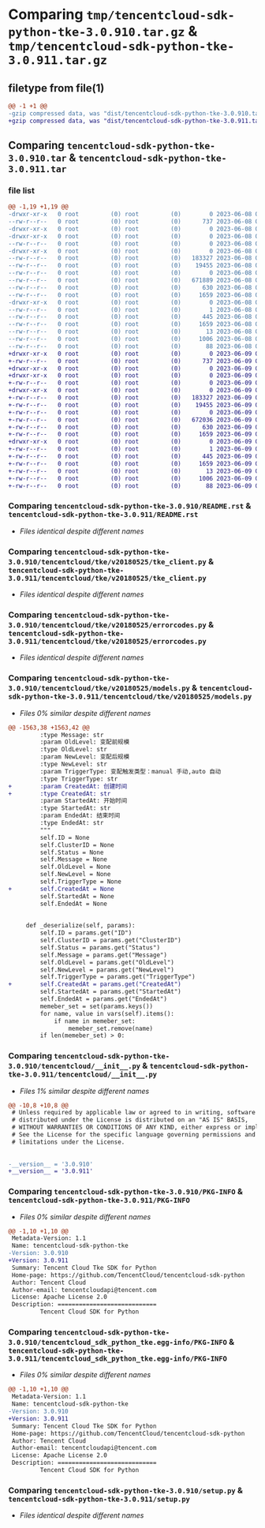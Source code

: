 # Comparing `tmp/tencentcloud-sdk-python-tke-3.0.910.tar.gz` & `tmp/tencentcloud-sdk-python-tke-3.0.911.tar.gz`

## filetype from file(1)

```diff
@@ -1 +1 @@
-gzip compressed data, was "dist/tencentcloud-sdk-python-tke-3.0.910.tar", last modified: Thu Jun  8 09:23:13 2023, max compression
+gzip compressed data, was "dist/tencentcloud-sdk-python-tke-3.0.911.tar", last modified: Fri Jun  9 02:29:49 2023, max compression
```

## Comparing `tencentcloud-sdk-python-tke-3.0.910.tar` & `tencentcloud-sdk-python-tke-3.0.911.tar`

### file list

```diff
@@ -1,19 +1,19 @@
-drwxr-xr-x   0 root         (0) root         (0)        0 2023-06-08 09:23:13.000000 tencentcloud-sdk-python-tke-3.0.910/
--rw-r--r--   0 root         (0) root         (0)      737 2023-06-08 09:23:13.000000 tencentcloud-sdk-python-tke-3.0.910/README.rst
-drwxr-xr-x   0 root         (0) root         (0)        0 2023-06-08 09:23:13.000000 tencentcloud-sdk-python-tke-3.0.910/tencentcloud/
-drwxr-xr-x   0 root         (0) root         (0)        0 2023-06-08 09:23:13.000000 tencentcloud-sdk-python-tke-3.0.910/tencentcloud/tke/
--rw-r--r--   0 root         (0) root         (0)        0 2023-06-08 09:23:13.000000 tencentcloud-sdk-python-tke-3.0.910/tencentcloud/tke/__init__.py
-drwxr-xr-x   0 root         (0) root         (0)        0 2023-06-08 09:23:13.000000 tencentcloud-sdk-python-tke-3.0.910/tencentcloud/tke/v20180525/
--rw-r--r--   0 root         (0) root         (0)   183327 2023-06-08 09:23:13.000000 tencentcloud-sdk-python-tke-3.0.910/tencentcloud/tke/v20180525/tke_client.py
--rw-r--r--   0 root         (0) root         (0)    19455 2023-06-08 09:23:13.000000 tencentcloud-sdk-python-tke-3.0.910/tencentcloud/tke/v20180525/errorcodes.py
--rw-r--r--   0 root         (0) root         (0)        0 2023-06-08 09:23:13.000000 tencentcloud-sdk-python-tke-3.0.910/tencentcloud/tke/v20180525/__init__.py
--rw-r--r--   0 root         (0) root         (0)   671889 2023-06-08 09:23:13.000000 tencentcloud-sdk-python-tke-3.0.910/tencentcloud/tke/v20180525/models.py
--rw-r--r--   0 root         (0) root         (0)      630 2023-06-08 09:23:13.000000 tencentcloud-sdk-python-tke-3.0.910/tencentcloud/__init__.py
--rw-r--r--   0 root         (0) root         (0)     1659 2023-06-08 09:23:13.000000 tencentcloud-sdk-python-tke-3.0.910/PKG-INFO
-drwxr-xr-x   0 root         (0) root         (0)        0 2023-06-08 09:23:13.000000 tencentcloud-sdk-python-tke-3.0.910/tencentcloud_sdk_python_tke.egg-info/
--rw-r--r--   0 root         (0) root         (0)        1 2023-06-08 09:23:13.000000 tencentcloud-sdk-python-tke-3.0.910/tencentcloud_sdk_python_tke.egg-info/dependency_links.txt
--rw-r--r--   0 root         (0) root         (0)      445 2023-06-08 09:23:13.000000 tencentcloud-sdk-python-tke-3.0.910/tencentcloud_sdk_python_tke.egg-info/SOURCES.txt
--rw-r--r--   0 root         (0) root         (0)     1659 2023-06-08 09:23:13.000000 tencentcloud-sdk-python-tke-3.0.910/tencentcloud_sdk_python_tke.egg-info/PKG-INFO
--rw-r--r--   0 root         (0) root         (0)       13 2023-06-08 09:23:13.000000 tencentcloud-sdk-python-tke-3.0.910/tencentcloud_sdk_python_tke.egg-info/top_level.txt
--rw-r--r--   0 root         (0) root         (0)     1006 2023-06-08 09:23:13.000000 tencentcloud-sdk-python-tke-3.0.910/setup.py
--rw-r--r--   0 root         (0) root         (0)       88 2023-06-08 09:23:13.000000 tencentcloud-sdk-python-tke-3.0.910/setup.cfg
+drwxr-xr-x   0 root         (0) root         (0)        0 2023-06-09 02:29:49.000000 tencentcloud-sdk-python-tke-3.0.911/
+-rw-r--r--   0 root         (0) root         (0)      737 2023-06-09 02:29:49.000000 tencentcloud-sdk-python-tke-3.0.911/README.rst
+drwxr-xr-x   0 root         (0) root         (0)        0 2023-06-09 02:29:49.000000 tencentcloud-sdk-python-tke-3.0.911/tencentcloud/
+drwxr-xr-x   0 root         (0) root         (0)        0 2023-06-09 02:29:49.000000 tencentcloud-sdk-python-tke-3.0.911/tencentcloud/tke/
+-rw-r--r--   0 root         (0) root         (0)        0 2023-06-09 02:29:49.000000 tencentcloud-sdk-python-tke-3.0.911/tencentcloud/tke/__init__.py
+drwxr-xr-x   0 root         (0) root         (0)        0 2023-06-09 02:29:49.000000 tencentcloud-sdk-python-tke-3.0.911/tencentcloud/tke/v20180525/
+-rw-r--r--   0 root         (0) root         (0)   183327 2023-06-09 02:29:49.000000 tencentcloud-sdk-python-tke-3.0.911/tencentcloud/tke/v20180525/tke_client.py
+-rw-r--r--   0 root         (0) root         (0)    19455 2023-06-09 02:29:49.000000 tencentcloud-sdk-python-tke-3.0.911/tencentcloud/tke/v20180525/errorcodes.py
+-rw-r--r--   0 root         (0) root         (0)        0 2023-06-09 02:29:49.000000 tencentcloud-sdk-python-tke-3.0.911/tencentcloud/tke/v20180525/__init__.py
+-rw-r--r--   0 root         (0) root         (0)   672036 2023-06-09 02:29:49.000000 tencentcloud-sdk-python-tke-3.0.911/tencentcloud/tke/v20180525/models.py
+-rw-r--r--   0 root         (0) root         (0)      630 2023-06-09 02:29:49.000000 tencentcloud-sdk-python-tke-3.0.911/tencentcloud/__init__.py
+-rw-r--r--   0 root         (0) root         (0)     1659 2023-06-09 02:29:49.000000 tencentcloud-sdk-python-tke-3.0.911/PKG-INFO
+drwxr-xr-x   0 root         (0) root         (0)        0 2023-06-09 02:29:49.000000 tencentcloud-sdk-python-tke-3.0.911/tencentcloud_sdk_python_tke.egg-info/
+-rw-r--r--   0 root         (0) root         (0)        1 2023-06-09 02:29:49.000000 tencentcloud-sdk-python-tke-3.0.911/tencentcloud_sdk_python_tke.egg-info/dependency_links.txt
+-rw-r--r--   0 root         (0) root         (0)      445 2023-06-09 02:29:49.000000 tencentcloud-sdk-python-tke-3.0.911/tencentcloud_sdk_python_tke.egg-info/SOURCES.txt
+-rw-r--r--   0 root         (0) root         (0)     1659 2023-06-09 02:29:49.000000 tencentcloud-sdk-python-tke-3.0.911/tencentcloud_sdk_python_tke.egg-info/PKG-INFO
+-rw-r--r--   0 root         (0) root         (0)       13 2023-06-09 02:29:49.000000 tencentcloud-sdk-python-tke-3.0.911/tencentcloud_sdk_python_tke.egg-info/top_level.txt
+-rw-r--r--   0 root         (0) root         (0)     1006 2023-06-09 02:29:49.000000 tencentcloud-sdk-python-tke-3.0.911/setup.py
+-rw-r--r--   0 root         (0) root         (0)       88 2023-06-09 02:29:49.000000 tencentcloud-sdk-python-tke-3.0.911/setup.cfg
```

### Comparing `tencentcloud-sdk-python-tke-3.0.910/README.rst` & `tencentcloud-sdk-python-tke-3.0.911/README.rst`

 * *Files identical despite different names*

### Comparing `tencentcloud-sdk-python-tke-3.0.910/tencentcloud/tke/v20180525/tke_client.py` & `tencentcloud-sdk-python-tke-3.0.911/tencentcloud/tke/v20180525/tke_client.py`

 * *Files identical despite different names*

### Comparing `tencentcloud-sdk-python-tke-3.0.910/tencentcloud/tke/v20180525/errorcodes.py` & `tencentcloud-sdk-python-tke-3.0.911/tencentcloud/tke/v20180525/errorcodes.py`

 * *Files identical despite different names*

### Comparing `tencentcloud-sdk-python-tke-3.0.910/tencentcloud/tke/v20180525/models.py` & `tencentcloud-sdk-python-tke-3.0.911/tencentcloud/tke/v20180525/models.py`

 * *Files 0% similar despite different names*

```diff
@@ -1563,38 +1563,42 @@
         :type Message: str
         :param OldLevel: 变配前规模
         :type OldLevel: str
         :param NewLevel: 变配后规模
         :type NewLevel: str
         :param TriggerType: 变配触发类型：manual 手动,auto 自动
         :type TriggerType: str
+        :param CreatedAt: 创建时间
+        :type CreatedAt: str
         :param StartedAt: 开始时间
         :type StartedAt: str
         :param EndedAt: 结束时间
         :type EndedAt: str
         """
         self.ID = None
         self.ClusterID = None
         self.Status = None
         self.Message = None
         self.OldLevel = None
         self.NewLevel = None
         self.TriggerType = None
+        self.CreatedAt = None
         self.StartedAt = None
         self.EndedAt = None
 
 
     def _deserialize(self, params):
         self.ID = params.get("ID")
         self.ClusterID = params.get("ClusterID")
         self.Status = params.get("Status")
         self.Message = params.get("Message")
         self.OldLevel = params.get("OldLevel")
         self.NewLevel = params.get("NewLevel")
         self.TriggerType = params.get("TriggerType")
+        self.CreatedAt = params.get("CreatedAt")
         self.StartedAt = params.get("StartedAt")
         self.EndedAt = params.get("EndedAt")
         memeber_set = set(params.keys())
         for name, value in vars(self).items():
             if name in memeber_set:
                 memeber_set.remove(name)
         if len(memeber_set) > 0:
```

### Comparing `tencentcloud-sdk-python-tke-3.0.910/tencentcloud/__init__.py` & `tencentcloud-sdk-python-tke-3.0.911/tencentcloud/__init__.py`

 * *Files 1% similar despite different names*

```diff
@@ -10,8 +10,8 @@
 # Unless required by applicable law or agreed to in writing, software
 # distributed under the License is distributed on an "AS IS" BASIS,
 # WITHOUT WARRANTIES OR CONDITIONS OF ANY KIND, either express or implied.
 # See the License for the specific language governing permissions and
 # limitations under the License.
 
 
-__version__ = '3.0.910'
+__version__ = '3.0.911'
```

### Comparing `tencentcloud-sdk-python-tke-3.0.910/PKG-INFO` & `tencentcloud-sdk-python-tke-3.0.911/PKG-INFO`

 * *Files 0% similar despite different names*

```diff
@@ -1,10 +1,10 @@
 Metadata-Version: 1.1
 Name: tencentcloud-sdk-python-tke
-Version: 3.0.910
+Version: 3.0.911
 Summary: Tencent Cloud Tke SDK for Python
 Home-page: https://github.com/TencentCloud/tencentcloud-sdk-python
 Author: Tencent Cloud
 Author-email: tencentcloudapi@tencent.com
 License: Apache License 2.0
 Description: ============================
         Tencent Cloud SDK for Python
```

### Comparing `tencentcloud-sdk-python-tke-3.0.910/tencentcloud_sdk_python_tke.egg-info/PKG-INFO` & `tencentcloud-sdk-python-tke-3.0.911/tencentcloud_sdk_python_tke.egg-info/PKG-INFO`

 * *Files 0% similar despite different names*

```diff
@@ -1,10 +1,10 @@
 Metadata-Version: 1.1
 Name: tencentcloud-sdk-python-tke
-Version: 3.0.910
+Version: 3.0.911
 Summary: Tencent Cloud Tke SDK for Python
 Home-page: https://github.com/TencentCloud/tencentcloud-sdk-python
 Author: Tencent Cloud
 Author-email: tencentcloudapi@tencent.com
 License: Apache License 2.0
 Description: ============================
         Tencent Cloud SDK for Python
```

### Comparing `tencentcloud-sdk-python-tke-3.0.910/setup.py` & `tencentcloud-sdk-python-tke-3.0.911/setup.py`

 * *Files identical despite different names*

